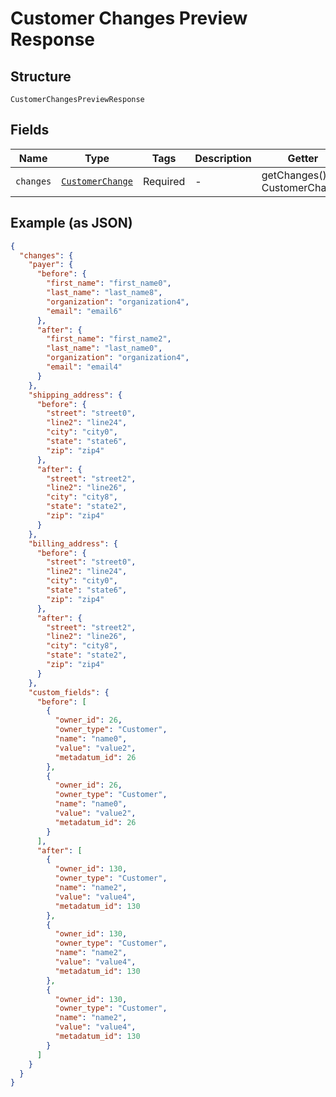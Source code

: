 
# Customer Changes Preview Response

## Structure

`CustomerChangesPreviewResponse`

## Fields

| Name | Type | Tags | Description | Getter | Setter |
|  --- | --- | --- | --- | --- | --- |
| `changes` | [`CustomerChange`](../../doc/models/customer-change.md) | Required | - | getChanges(): CustomerChange | setChanges(CustomerChange changes): void |

## Example (as JSON)

```json
{
  "changes": {
    "payer": {
      "before": {
        "first_name": "first_name0",
        "last_name": "last_name8",
        "organization": "organization4",
        "email": "email6"
      },
      "after": {
        "first_name": "first_name2",
        "last_name": "last_name0",
        "organization": "organization4",
        "email": "email4"
      }
    },
    "shipping_address": {
      "before": {
        "street": "street0",
        "line2": "line24",
        "city": "city0",
        "state": "state6",
        "zip": "zip4"
      },
      "after": {
        "street": "street2",
        "line2": "line26",
        "city": "city8",
        "state": "state2",
        "zip": "zip4"
      }
    },
    "billing_address": {
      "before": {
        "street": "street0",
        "line2": "line24",
        "city": "city0",
        "state": "state6",
        "zip": "zip4"
      },
      "after": {
        "street": "street2",
        "line2": "line26",
        "city": "city8",
        "state": "state2",
        "zip": "zip4"
      }
    },
    "custom_fields": {
      "before": [
        {
          "owner_id": 26,
          "owner_type": "Customer",
          "name": "name0",
          "value": "value2",
          "metadatum_id": 26
        },
        {
          "owner_id": 26,
          "owner_type": "Customer",
          "name": "name0",
          "value": "value2",
          "metadatum_id": 26
        }
      ],
      "after": [
        {
          "owner_id": 130,
          "owner_type": "Customer",
          "name": "name2",
          "value": "value4",
          "metadatum_id": 130
        },
        {
          "owner_id": 130,
          "owner_type": "Customer",
          "name": "name2",
          "value": "value4",
          "metadatum_id": 130
        },
        {
          "owner_id": 130,
          "owner_type": "Customer",
          "name": "name2",
          "value": "value4",
          "metadatum_id": 130
        }
      ]
    }
  }
}
```

